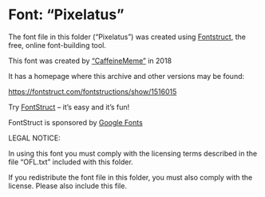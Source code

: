 ﻿# Font: “Pixelatus”

The font file in this folder (“Pixelatus”) was created using [Fontstruct](https://fontstruct.com), the free, online font-building tool.

This font was created by [“CaffeineMeme”](https://fontstruct.com/fontstructors/1540623/caffeinememe) in 2018

It has a homepage where this archive and other versions may be found: 

https://fontstruct.com/fontstructions/show/1516015


Try [FontStruct](https://fontstruct.com) – it’s easy and it’s fun!

FontStruct is sponsored by [Google Fonts](https://fonts.google.com)

LEGAL NOTICE:

In using this font you must comply with the licensing terms
described in the file “OFL.txt” included with this folder.

If you redistribute the font file in this folder, you must also
comply with the license.  Please also include this file.

